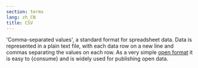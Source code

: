 ```yaml
---
section: terms
lang: zh_CN
title: CSV
---
```


'Comma-separated values', a standard format for spreadsheet data. Data is represented in a plain text file, with each data row on a new line and commas separating the values on each row. As a very simple [open format](/glossary/en/terms/open-format/) it is easy to {consume} and is widely used for publishing open data.